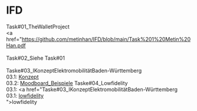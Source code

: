 # IFD
Task#01_TheWalletProject
<br>
<a href="https://github.com/metinhan/IFD/blob/main/Task%201%20Metin%20Han.pdf</a>
<br>
<br>
Task#02_Siehe Task#01
<br>
<br>
Taske#03_IKonzeptElektromobilitätBaden-Württemberg
<br>
03.1: <a href="https://github.com/metinhan/IFD/blob/main/Konzept%20Elektromobilität%20Baden-Württemberg.pdf">Konzept</a>
<br>
03.2: <a href="https://github.com/metinhan/IFD/blob/main/Moodboard_neu.pdf">Moodboard_Beispiele</a>
Taske#04_Lowfidelity
<br>
03.1: <a href="Taske#03_IKonzeptElektromobilitätBaden-Württemberg
<br>
03.1: <a href="https://github.com/metinhan/IFD/blob/main/Konzept%20Elektromobilität%20Baden-Württemberg.pdf">lowfidelity</a>
<br>">lowfidelity</a>
<br>
